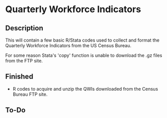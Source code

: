 # Quarterly Workforce Indicators

## Description

This will contain a few basic R/Stata codes used to collect and format the Quarterly Workforce Indicators from the US Census Bureau.  

For some reason Stata's 'copy' function is unable to download the .gz files from the FTP site.


## Finished
- R codes to acquire and unzip the QWIs downloaded from the Census Bureau FTP site.


## To-Do



